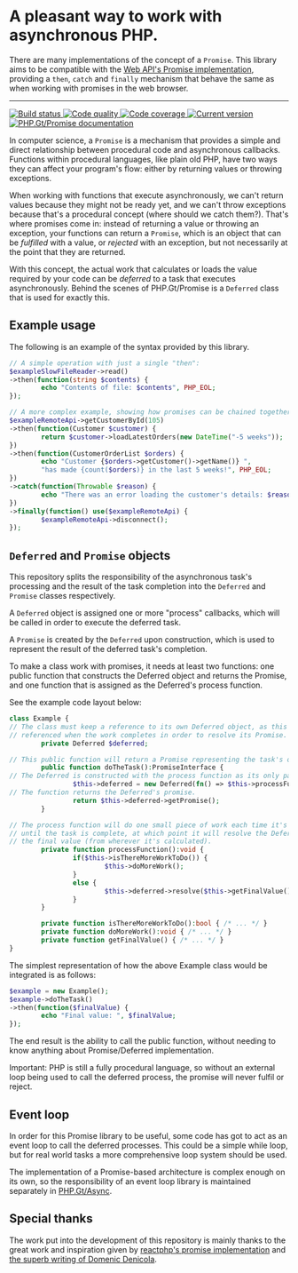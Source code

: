 A pleasant way to work with asynchronous PHP.
=============================================

There are many implementations of the concept of a `Promise`. This library aims to be compatible with the [Web API's Promise implementation][mdn-promise], providing a `then`, `catch` and `finally` mechanism that behave the same as when working with promises in the web browser.

***

<a href="https://github.com/PhpGt/Promise/actions" target="_blank">
	<img src="https://badge.status.php.gt/promise-build.svg" alt="Build status" />
</a>
<a href="https://scrutinizer-ci.com/g/PhpGt/Promise" target="_blank">
	<img src="https://badge.status.php.gt/promise-quality.svg" alt="Code quality" />
</a>
<a href="https://scrutinizer-ci.com/g/PhpGt/Promise" target="_blank">
	<img src="https://badge.status.php.gt/promise-coverage.svg" alt="Code coverage" />
</a>
<a href="https://packagist.org/packages/PhpGt/Promise" target="_blank">
	<img src="https://badge.status.php.gt/promise-version.svg" alt="Current version" />
</a>
<a href="http://www.php.gt/promise" target="_blank">
	<img src="https://badge.status.php.gt/promise-docs.svg" alt="PHP.Gt/Promise documentation" />
</a>

In computer science, a `Promise` is a mechanism that provides a simple and direct relationship between procedural code and asynchronous callbacks. Functions within procedural languages, like plain old PHP, have two ways they can affect your program's flow: either by returning values or throwing exceptions.

When working with functions that execute asynchronously, we can't return values because they might not be ready yet, and we can't throw exceptions because that's a procedural concept (where should we catch them?). That's where promises come in: instead of returning a value or throwing an exception, your functions can return a `Promise`, which is an object that can be _fulfilled_ with a value, or _rejected_ with an exception, but not necessarily at the point that they are returned.

With this concept, the actual work that calculates or loads the value required by your code can be _deferred_ to a task that executes asynchronously. Behind the scenes of PHP.Gt/Promise is a `Deferred` class that is used for exactly this.

Example usage
-------------

The following is an example of the syntax provided by this library.

```php
// A simple operation with just a single "then":
$exampleSlowFileReader->read()
->then(function(string $contents) {
        echo "Contents of file: $contents", PHP_EOL;
});

// A more complex example, showing how promises can be chained together:
$exampleRemoteApi->getCustomerById(105)
->then(function(Customer $customer) {
        return $customer->loadLatestOrders(new DateTime("-5 weeks"));
})
->then(function(CustomerOrderList $orders) {
        echo "Customer {$orders->getCustomer()->getName()} ",
        "has made {count($orders)} in the last 5 weeks!", PHP_EOL;
})
->catch(function(Throwable $reason) {
        echo "There was an error loading the customer's details: $reason", PHP_EOL;
})
->finally(function() use($exampleRemoteApi) {
        $exampleRemoteApi->disconnect();
});
```

`Deferred` and `Promise` objects
--------------------------------

This repository splits the responsibility of the asynchronous task's processing and the result of the task completion into the `Deferred` and `Promise` classes respectively.

A `Deferred` object is assigned one or more "process" callbacks, which will be called in order to execute the deferred task.

A `Promise` is created by the `Deferred` upon construction, which is used to represent the result of the deferred task's completion.

To make a class work with promises, it needs at least two functions: one public function that constructs the Deferred object and returns the Promise, and one function that is assigned as the Deferred's process function.

See the example code layout below:

```php
class Example {
// The class must keep a reference to its own Deferred object, as this will be
// referenced when the work completes in order to resolve its Promise.
        private Deferred $deferred;

// This public function will return a Promise representing the task's outcome.
        public function doTheTask():PromiseInterface {
// The Deferred is constructed with the process function as its only parameter.
                $this->deferred = new Deferred(fn() => $this->processFunction());
// The function returns the Deferred's promise.
                return $this->deferred->getPromise();
        }

// The process function will do one small piece of work each time it's called
// until the task is complete, at which point it will resolve the Deferred with
// the final value (from wherever it's calculated).
        private function processFunction():void {
                if($this->isThereMoreWorkToDo()) {
                        $this->doMoreWork();
                }
                else {
                        $this->deferred->resolve($this->getFinalValue());
                }
        }

        private function isThereMoreWorkToDo():bool { /* ... */ }
        private function doMoreWork():void { /* ... */ }
        private function getFinalValue() { /* ... */ }
}
```

The simplest representation of how the above Example class would be integrated is as follows:

```php
$example = new Example();
$example->doTheTask()
->then(function($finalValue) {
        echo "Final value: ", $finalValue;
});
```

The end result is the ability to call the public function, without needing to know anything about Promise/Deferred implementation.

Important: PHP is still a fully procedural language, so without an external loop being used to call the deferred process, the promise will never fulfil or reject.

Event loop
----------

In order for this Promise library to be useful, some code has got to act as an event loop to call the deferred processes. This could be a simple while loop, but for real world tasks a more comprehensive loop system should be used.

The implementation of a Promise-based architecture is complex enough on its own, so the responsibility of an event loop library is maintained separately in [PHP.Gt/Async][gt-async].

Special thanks
--------------

The work put into the development of this repository is mainly thanks to the great work and inspiration given by [reactphp's promise implementation][reactphp-promise] and [the superb writing of Domenic Denicola][domenic-denicola-blog].

[mdn-promise]: https://developer.mozilla.org/en-US/docs/Web/JavaScript/Reference/Global_Objects/Promise
[gt-async]: https://php.gt/async 
[reactphp-promise]: https://github.com/reactphp/promise
[domenic-denicola-blog]: https://blog.domenic.me/youre-missing-the-point-of-promises/